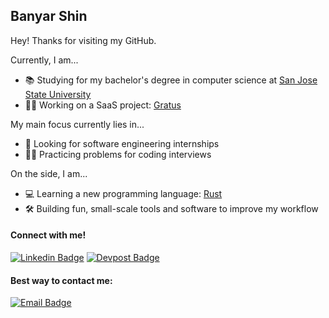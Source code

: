 ## **Banyar Shin**

Hey! Thanks for visiting my GitHub.

Currently, I am...
- 📚 Studying for my bachelor's degree in computer science at [San Jose State University](https://www.sjsu.edu/)
- 🧑‍💻 Working on a SaaS project: [Gratus](https://gratus.io/)

My main focus currently lies in...
- 💼 Looking for software engineering internships
- 🧑‍💻 Practicing problems for coding interviews

On the side, I am...
- 💻 Learning a new programming language: [Rust](https://sce.sjsu.edu/)
- 🛠️ Building fun, small-scale tools and software to improve my workflow

#### Connect with me!
[![Linkedin Badge](https://img.shields.io/badge/LinkedIn-0077B5?style=for-the-badge&logo=linkedin&logoColor=white)](https://linkedin.com/in/banyar-shin/)
[![Devpost Badge](https://img.shields.io/badge/Devpost-003E54?style=for-the-badge&logo=Devpost&logoColor=white)](https://devpost.com/banyar-shin)

#### Best way to contact me:
[![Email Badge](https://img.shields.io/badge/Gmail-Contact_Me-green?style=flat-square&logo=gmail&logoColor=FFFFFF&labelColor=3A3B3C&color=62F1CD)](mailto:banyar.minshin@gmail.com)
